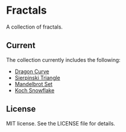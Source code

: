 # Fractals
A collection of fractals.

## Current
The collection currently includes the following:
* [Dragon Curve](https://adamheins.com/projects/fractals/dragon/dragon.html)
* [Sierpinski Triangle](https://adamheins.com/projects/fractals/sierpinski/sierpinski.html)
* [Mandelbrot Set](https://adamheins.com/projects/fractals/mandelbrot/mandelbrot.html)
* [Koch Snowflake](https://adamheins.com/projects/fractals/koch/koch.html)

## License
MIT license. See the LICENSE file for details.

